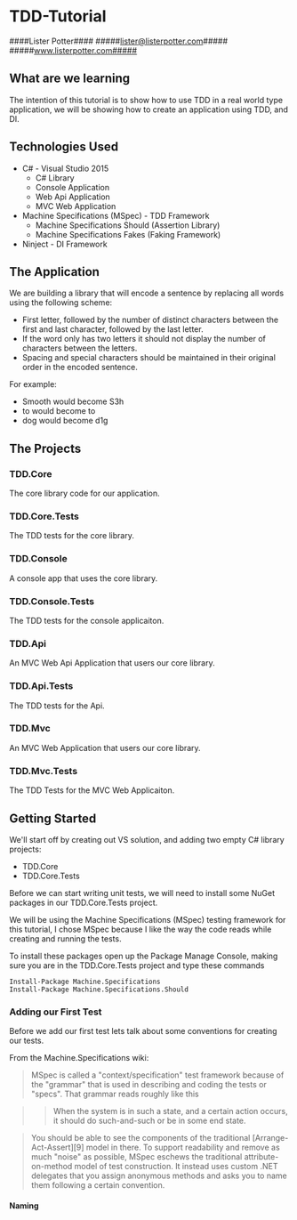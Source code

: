 # TDD-Tutorial #
####Lister Potter####
#####lister@listerpotter.com#####
#####www.listerpotter.com#####

## What are we learning ##
The intention of this tutorial is to show how to use TDD in a real world type application, we will be showing how to create an application using TDD, and DI.

## Technologies Used ##
* C# - Visual Studio 2015
	* C# Library
	* Console Application
	* Web Api Application
	* MVC Web Application
* Machine Specifications (MSpec) - TDD Framework
	* Machine Specifications Should (Assertion Library)
	* Machine Specifications Fakes (Faking Framework)
* Ninject - DI Framework


## The Application ##
We are building a library that will encode a sentence by replacing all words using the following scheme:

* First letter, followed by the number of distinct characters between the first and last character, followed by the last letter.
* If the word only has two letters it should not display the number of characters between the letters.
* Spacing and special characters should be maintained in their original order in the encoded sentence. 

For example:
 * Smooth would become S3h
 * to would become to
 * dog would become d1g

## The Projects ##
### TDD.Core ###
The core library code for our application.

### TDD.Core.Tests ###
The TDD tests for the core library.

### TDD.Console ###
A console app that uses the core library.

### TDD.Console.Tests ###
The TDD tests for the console applicaiton.

### TDD.Api ###
An MVC Web Api Application that users our core library.

### TDD.Api.Tests ###
The TDD tests for the Api.

### TDD.Mvc ###
An MVC Web Application that users our core library.

### TDD.Mvc.Tests ###
The TDD Tests for the MVC Web Applicaiton.

## Getting Started ##
We'll start off by creating out VS solution, and adding two empty C# library projects:

* TDD.Core
* TDD.Core.Tests

Before we can start writing unit tests, we will need to install some NuGet packages in our TDD.Core.Tests project.

We will be using the Machine Specifications (MSpec) testing framework for this tutorial, I chose MSpec because I like the way the code reads while creating and running the tests.

To install these packages open up the Package Manage Console, making sure you are in the TDD.Core.Tests project and type these commands

```
Install-Package Machine.Specifications
Install-Package Machine.Specifications.Should
```

### Adding our First Test ###

Before we add our first test lets talk about some conventions for creating our tests.

From the Machine.Specifications wiki:

>MSpec is called a "context/specification" test framework because of the "grammar" that is used in describing and coding the tests or "specs". That grammar reads roughly like this

>>When the system is in such a state, and a certain action occurs, it should do such-and-such or be in some end state.

>You should be able to see the components of the traditional [Arrange-Act-Assert][9] model in there. To support readability and remove as much "noise" as possible, MSpec eschews the traditional attribute-on-method model of test construction. It instead uses custom .NET delegates that you assign anonymous methods and asks you to name them following a certain convention.

#### Naming ####
